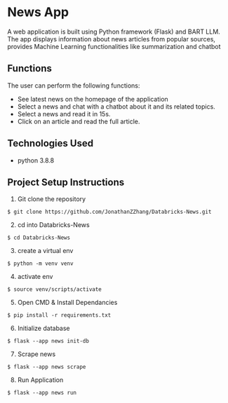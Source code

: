 # News App
A web application is built using Python framework (Flask) and BART LLM. The app displays information about news articles from popular sources, provides Machine Learning functionalities like summarization and chatbot

## Functions
The user can perform the following functions:

- See latest news on the homepage of the application
- Select a news and chat with a chatbot about it and its related topics.
- Select a news and read it in 15s.
- Click on an article and read the full article.

## Technologies Used
- python 3.8.8

## Project Setup Instructions
1. Git clone the repository 
```
$ git clone https://github.com/JonathanZZhang/Databricks-News.git
```
2. cd into Databricks-News
```
$ cd Databricks-News
```
3. create a virtual env
```
$ python -m venv venv
```
4. activate env
```
$ source venv/scripts/activate
```
5. Open CMD & Install Dependancies
```
$ pip install -r requirements.txt
```
6. Initialize database
```
$ flask --app news init-db
```
7. Scrape news
```
$ flask --app news scrape
```
8. Run Application
```
$ flask --app news run
```



